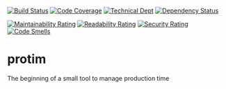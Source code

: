 [![Build Status](https://travis-ci.org/marmer/protim.svg)](https://travis-ci.org/marmer/protim)
[![Code Coverage](https://sonarcloud.io/api/badges/measure?key=io.github.marmer.protim%3Aprotim&metric=coverage)](https://sonarcloud.io/dashboard/index/io.github.marmer.protim%3Aprotim)
[![Technical Dept](https://sonarcloud.io/api/badges/measure?key=io.github.marmer.protim%3Aprotim&metric=sqale_debt_ratio)](https://sonarcloud.io/dashboard/index/io.github.marmer.protim%3Aprotim)
[![Dependency Status](https://www.versioneye.com/user/projects/59d0915c6725bd445062a9f2/badge.svg?style=flat-square)](https://www.versioneye.com/user/projects/59d0915c6725bd445062a9f2)
 
[![Maintainability Rating](https://sonarcloud.io/api/badges/measure?key=io.github.marmer.protim%3Aprotim&metric=sqale_rating)](https://sonarcloud.io/dashboard/index/io.github.marmer.protim%3Aprotim) 
[![Readability Rating](https://sonarcloud.io/api/badges/measure?key=io.github.marmer.protim%3Aprotim&metric=reliability_rating)](https://sonarcloud.io/dashboard/index/io.github.marmer.protim%3Aprotim) 
[![Security Rating](https://sonarcloud.io/api/badges/measure?key=io.github.marmer.protim%3Aprotim&metric=security_rating)](https://sonarcloud.io/dashboard/index/io.github.marmer.protim%3Aprotim) 
[![Code Smells](https://sonarcloud.io/api/badges/measure?key=io.github.marmer.protim%3Aprotim&metric=code_smells)](https://sonarcloud.io/dashboard/index/io.github.marmer.protim%3Aprotim)

# protim
The beginning of a small tool to manage production time

